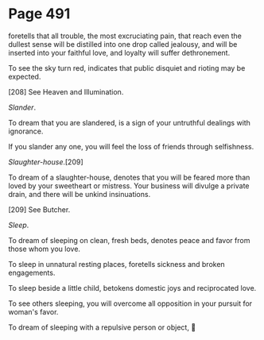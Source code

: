 # Page 491
foretells that all trouble, the most excruciating pain,
that reach even the dullest sense will be distilled into one drop
called jealousy, and will be inserted into your faithful love,
and loyalty will suffer dethronement.


To see the sky turn red, indicates that public disquiet and rioting
may be expected.



[208] See Heaven and Illumination.


_Slander_.


To dream that you are slandered, is a sign of your untruthful
dealings with ignorance.


If you slander any one, you will feel the loss of friends through selfishness.


_Slaughter-house_.[209]


To dream of a slaughter-house, denotes that you will be
feared more than loved by your sweetheart or mistress.
Your business will divulge a private drain, and there will
be unkind insinuations.



[209] See Butcher.


_Sleep_.


To dream of sleeping on clean, fresh beds, denotes peace and favor
from those whom you love.


To sleep in unnatural resting places, foretells sickness
and broken engagements.


To sleep beside a little child, betokens domestic joys and reciprocated love.


To see others sleeping, you will overcome all opposition in your pursuit
for woman's favor.


To dream of sleeping with a repulsive person or object,
